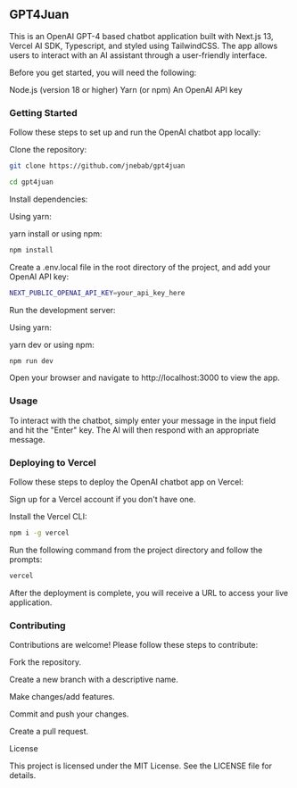 ## GPT4Juan

This is an OpenAI GPT-4 based chatbot application built with Next.js 13, Vercel AI SDK, Typescript, and styled using TailwindCSS. The app allows users to interact with an AI assistant through a user-friendly interface.

Before you get started, you will need the following:

Node.js (version 18 or higher)
Yarn (or npm)
An OpenAI API key

### Getting Started

Follow these steps to set up and run the OpenAI chatbot app locally:

Clone the repository:

```bash
git clone https://github.com/jnebab/gpt4juan
```

```bash
cd gpt4juan
```

Install dependencies:

Using yarn:

yarn install
or using npm:

```bash
npm install
```

Create a .env.local file in the root directory of the project, and add your OpenAI API key:

```bash
NEXT_PUBLIC_OPENAI_API_KEY=your_api_key_here
```

Run the development server:

Using yarn:

yarn dev
or using npm:

```bash
npm run dev
```

Open your browser and navigate to http://localhost:3000 to view the app.

### Usage

To interact with the chatbot, simply enter your message in the input field and hit the "Enter" key. The AI will then respond with an appropriate message.

### Deploying to Vercel

Follow these steps to deploy the OpenAI chatbot app on Vercel:

Sign up for a Vercel account if you don't have one.

Install the Vercel CLI:

```bash
npm i -g vercel
```

Run the following command from the project directory and follow the prompts:

```bash
vercel
```

After the deployment is complete, you will receive a URL to access your live application.

### Contributing

Contributions are welcome! Please follow these steps to contribute:

Fork the repository.

Create a new branch with a descriptive name.

Make changes/add features.

Commit and push your changes.

Create a pull request.

License

This project is licensed under the MIT License. See the LICENSE file for details.
